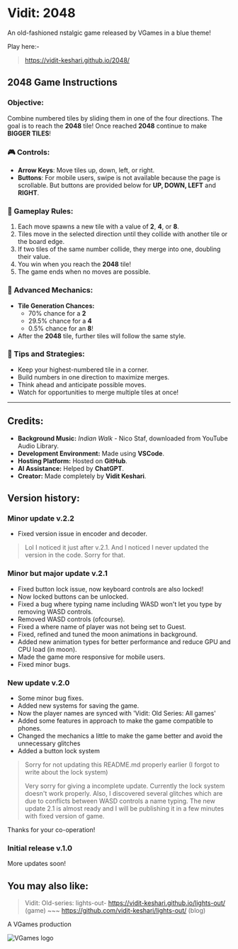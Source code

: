 # Vidit: 2048
An old-fashioned nstalgic game released by VGames in a blue theme!

Play here:-
> https://vidit-keshari.github.io/2048/

## 2048 Game Instructions

### Objective:
Combine numbered tiles by sliding them in one of the four directions. The goal is to reach the **2048** tile!
Once reached **2048** continue to make **BIGGER TILES**!

### 🎮 Controls:
- **Arrow Keys**: Move tiles up, down, left, or right.
- **Buttons**: For mobile users, swipe is not available because the page is scrollable. But buttons are provided below for **UP, DOWN, LEFT** and **RIGHT**.

### 🔮 Gameplay Rules:
1. Each move spawns a new tile with a value of **2**, **4**, or **8**.
2. Tiles move in the selected direction until they collide with another tile or the board edge.
3. If two tiles of the same number collide, they merge into one, doubling their value.
4. You win when you reach the **2048** tile!
5. The game ends when no moves are possible.

### 🔄 Advanced Mechanics:
- **Tile Generation Chances:**  
  - 70% chance for a **2**  
  - 29.5% chance for a **4**  
  - 0.5% chance for an **8**!  
- After the **2048** tile, further tiles will follow the same style.

### 🚀 Tips and Strategies:
- Keep your highest-numbered tile in a corner.
- Build numbers in one direction to maximize merges.
- Think ahead and anticipate possible moves.
- Watch for opportunities to merge multiple tiles at once!

---

## Credits:
- **Background Music:** *Indian Walk* - Nico Staf, downloaded from YouTube Audio Library.
- **Development Environment:** Made using **VSCode**.
- **Hosting Platform:** Hosted on **GitHub**.
- **AI Assistance:** Helped by **ChatGPT**.
- **Creator:** Made completely by **Vidit Keshari**.

## Version history:

### Minor update v.2.2
- Fixed version issue in encoder and decoder.

> Lol I noticed it just after v.2.1. And I noticed I never updated the version in the code. Sorry for that.

### Minor but major update v.2.1
- Fixed button lock issue, now keyboard controls are also locked!
- Now locked buttons can be unlocked.
- Fixed a bug where typing name including WASD won't let you type by removing WASD controls.
- Removed WASD controls (ofcourse).
- Fixed a where name of player was not being set to Guest.
- Fixed, refined and tuned the moon animations in background.
- Added new animation types for better performance and reduce GPU and CPU load (in moon).
- Made the game more responsive for mobile users.
- Fixed minor bugs.

### New update v.2.0
- Some minor bug fixes.
- Added new systems for saving the game.
- Now the player names are synced with 'Vidit: Old Series: All games'
- Added some features in approach to make the game compatible to phones.
- Changed the mechanics a little to make the game better and avoid the unnecessary glitches
- Added a button lock system

> Sorry for not updating this README.md properly earlier (I forgot to write about the lock system)
>
> Very sorry for giving a incomplete update. Currently the lock system doesn't work properly. Also, I discovered several glitches which are due to
> conflicts between WASD controls a name typing. The new update 2.1 is almost ready and I will be publishing it in a few minutes with fixed version of game.

Thanks for your co-operation!

### Initial release v.1.0

More updates soon!

## You may also like:
> Vidit: Old-series: lights-out- https://vidit-keshari.github.io/lights-out/ (game) ~~~ https://github.com/vidit-keshari/lights-out/ (blog)

A VGames production

![VGames logo](https://github.com/user-attachments/assets/0596bb58-d776-45de-80ec-781cdb73d023)
